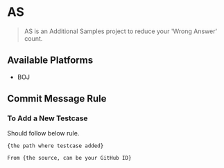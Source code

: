 # AS

> AS is an Additional Samples project to reduce your 'Wrong Answer' count.

## Available Platforms

- BOJ

## Commit Message Rule

### To Add a New Testcase

Should follow below rule.

```commit
{the path where testcase added}

From {the source, can be your GitHub ID}
```
